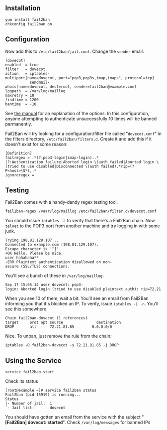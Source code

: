 Installation
------------

    yum install fail2ban  
    chkconfig fail2ban on

Configuration
-------------

Now add this to `/etc/fail2ban/jail.conf`. Change the `sender` email.

    [dovecot]  
    enabled  = true  
    filter   = dovecot  
    action   = iptables-multiport[name=dovecot, port="pop3,pop3s,imap,imaps", protocol=tcp]  
               sendmail-whois[name=dovecot, dest=root, sender=fail2ban@example.com]  
    logpath  = /var/log/maillog  
    maxretry = 10  
    findtime = 1200  
    bantime  = -10

See [the manual](http://www.fail2ban.org/wiki/index.php/MANUAL_0_8#Jail_Options)
for an explanation of the options. In this configuration, anyone
attempting to authenticate unsuccessfully 10 times will be banned
permanently.

Fail2Ban will try looking for a configuration/filter file called
"`dovecot.conf`" in the filters directory, `/etc/fail2ban/filters.d`.
Create it and add this if it doesn't exist for some reason:

    [Definition]  
    failregex = .*(?:pop3-login|imap-login):.*(?:Authentication failure|Aborted login \(auth failed|Aborted login \(tried to use disabled|Disconnected \(auth failed).*rip=(?P<host>\S*),.*  
    ignoreregex =

Testing
-------

Fail2Ban comes with a handy-dandy regex testing tool.

    fail2ban-regex /vaar/log/maillog /etc/fail2ban/filter.d/dovecot.conf

You should issue `iptables -L` to verify that there's a Fail2Ban chain.
Now `telnet` to the POP3 port from another machine and try logging in
with some junk.

    Trying 198.81.129.107...  
    Connected to example.com (198.81.129.107).  
    Escape character is '^]'.  
    +OK Hello. Please be nice.  
    user hahahaha**  
    -ERR Plaintext authentication disallowed on non-secure (SSL/TLS) connections.

You'll see a bunch of these in `/var/log/maillog`:

    Sep 17 15:05:14 user dovecot: pop3-login: Aborted login (tried to use disabled plaintext auth): rip=72.21.81.85, lip=198.81.129.107

When you see 10 of them, wait a bit. You'll see an email from Fail2Ban
informing you that it's blocked an IP. To verify, issue
`iptables -L -n`. You'll see this somewhere:

    Chain fail2ban-dovecot (1 references)  
    target     prot opt source               destination  
    DROP       all  --  72.21.81.85        0.0.0.0/0

Nice. To unban, just remove the rule from the chain:

    iptables -D fail2ban-dovecot -s 72.21.81.85 -j DROP

Using the Service
-----------------

    service fail2ban start

Check its status

    [root@example ~]# service fail2ban status  
    Fail2ban (pid 15919) is running...  
    Status  
    |- Number of jail:  1  
    `- Jail list:       dovecot 

You should have gotten an email from the service with the subject
"**\[Fail2Ban\] dovecot: started**". Check `/var/log/messages` for
banned IPs



